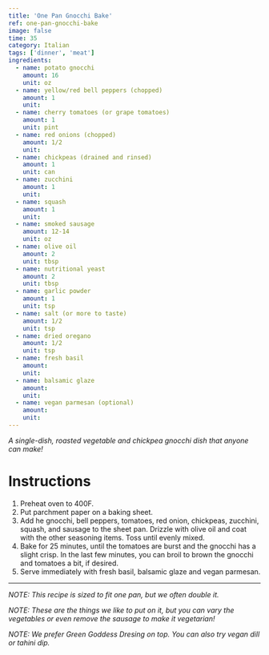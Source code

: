 ```yaml
---
title: 'One Pan Gnocchi Bake'
ref: one-pan-gnocchi-bake
image: false
time: 35
category: Italian
tags: ['dinner', 'meat']
ingredients:
  - name: potato gnocchi
    amount: 16
    unit: oz
  - name: yellow/red bell peppers (chopped)
    amount: 1
    unit: 
  - name: cherry tomatoes (or grape tomatoes)
    amount: 1
    unit: pint
  - name: red onions (chopped)
    amount: 1/2
    unit: 
  - name: chickpeas (drained and rinsed)
    amount: 1
    unit: can
  - name: zucchini
    amount: 1
    unit: 
  - name: squash
    amount: 1
    unit: 
  - name: smoked sausage
    amount: 12-14
    unit: oz
  - name: olive oil
    amount: 2
    unit: tbsp
  - name: nutritional yeast
    amount: 2
    unit: tbsp
  - name: garlic powder
    amount: 1
    unit: tsp
  - name: salt (or more to taste)
    amount: 1/2
    unit: tsp
  - name: dried oregano
    amount: 1/2
    unit: tsp
  - name: fresh basil
    amount: 
    unit: 
  - name: balsamic glaze
    amount: 
    unit: 
  - name: vegan parmesan (optional)
    amount: 
    unit: 
---
```


*A single-dish, roasted vegetable and chickpea gnocchi dish that anyone can make!*

# Instructions
1. Preheat oven to 400F.
2. Put parchment paper on a baking sheet. 
3. Add he gnocchi, bell peppers, tomatoes, red onion, chickpeas, zucchini, squash, and sausage to the sheet pan. Drizzle with olive oil and coat with the other seasoning items. Toss until evenly mixed.
4. Bake for 25 minutes, until the tomatoes are burst and the gnocchi has a slight crisp. In the last few minutes, you can broil to brown the gnocchi and tomatoes a bit, if desired.
5. Serve immediately with fresh basil, balsamic glaze and vegan parmesan.

---

*NOTE: This recipe is sized to fit one pan, but we often double it.*

*NOTE: These are the things we like to put on it, but you can vary the vegetables or even remove the sausage to make it vegetarian!*

*NOTE: We prefer Green Goddess Dresing on top. You can also try vegan dill or tahini dip.*
